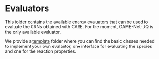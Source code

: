 # Evaluators

This folder contains the available energy evaluators that can be used to evaluate the CRNs obtained with CARE. For the moment, GAME-Net-UQ is the only available evaluator.

We provide a [template](./template) folder where you can find the basic classes needed to implement your own evalautor, one interface for evaluating the species and one for the reaction properties.

